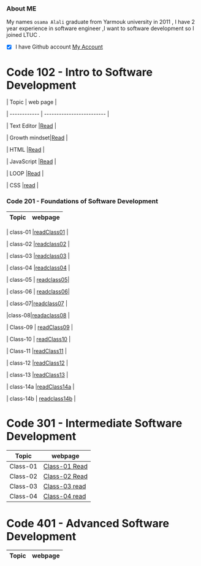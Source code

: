 ###  About ME
My names `osama Alali` graduate from Yarmouk university   in 2011 , I have 2 year experience in software engineer ,I want to software development so I joined  LTUC .

- [x]  I have Github account [My Account](https://github.com/OsamaAlali)


# Code 102 - Intro to Software Development

|     Topic     |   web page                 |

| ------------  | -------------------------  |

| Text Editor   |[Read](Editor.md)           |

| Growth mindset|[Read](mindset.md)          |

|    HTML       |[Read](HTML.md)             |

|   JavaScript  |[Read](JavaScript.md)       |

|    LOOP       |[Read](Loopmd)              |

|    CSS        |[read](CSS.md)              |

### Code 201 - Foundations of Software Development

| Topic         |       webpage              |
|--------------|-----------------------------|

|  class-01     |[readClass01](class-01.md)  |

| class-02      |[readclass02](class-02.md)  |

| class-03      |[readclass03](class-03.md)  |

| class-04      |[readclass04](class-04.md)  |

|    class-05  |  [readclass05](class-05.md)|

|    class-06  |  [readclass06](class-06.md)|
 
|   class-07|[readclass07](class-07.md)         |

|class-08|[readaclass08](class-08.md)            |

|   Class-09      | [readClass09](class-09.md)   |

|   Class-10      | [readClass10](class-10.md)   |

| Class-11 |[readClass11](class-11.md)       |

| class-12 |[readClass12](class-12.md)   |

| class-13 |[readClass13](class-13.md)   |

| class-14a  |[readClass14a](class-14.md)  |

| class-14b | [readclass14b](class-14b.md)   |

# Code 301 - Intermediate Software Development

| Topic         |       webpage              |
| ------------- |----------------------------|
|    Class-01   |[Class-01 Read](code301-class01.md) |
|    Class-02   |[Class-02 Read](code301-Class02.md) |
|    Class-03   |[Class-03 read](code301-class03.md) |
|    Class-04   |[Class-04 read](code301-class04.md) |
# Code 401 - Advanced Software Development

| Topic         |       webpage              |
| ------------- |----------------------------|